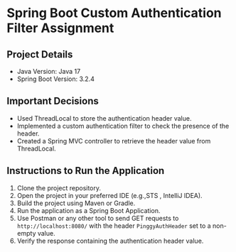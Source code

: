 # Spring Boot Custom Authentication Filter Assignment

## Project Details
- Java Version: Java 17
- Spring Boot Version: 3.2.4

## Important Decisions
- Used ThreadLocal to store the authentication header value.
- Implemented a custom authentication filter to check the presence of the header.
- Created a Spring MVC controller to retrieve the header value from ThreadLocal.

## Instructions to Run the Application
1. Clone the project repository.
2. Open the project in your preferred IDE (e.g.,STS , IntelliJ IDEA).
3. Build the project using Maven or Gradle.
4. Run the application as a Spring Boot Application.
5. Use Postman or any other tool to send GET requests to `http://localhost:8080/` with the header `PinggyAuthHeader` set to a non-empty value.
6. Verify the response containing the authentication header value.
